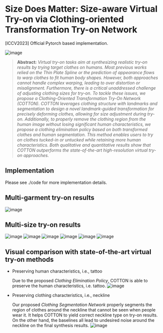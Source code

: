 # Size Does Matter: Size-aware Virtual Try-on via Clothing-oriented Transformation Try-on Network
[ICCV2023] Official Pytorch based implementation.

![image](https://github.com/cotton6/COTTON-size-does-matter/blob/main/Try-on%20results/banner_size_noHead.jpg)

> **Abstract:** *Virtual try-on tasks aim at synthesizing realistic try-on results by trying target clothes on humans. Most previous works relied on the Thin Plate Spline or the prediction of appearance flows to warp clothes to fit human body shapes. However, both approaches cannot handle complex warping, leading to over distortion or misalignment. Furthermore, there is a critical unaddressed challenge of adjusting clothing sizes for try-on. To tackle these issues, we propose a Clothing-Oriented Transformation Try-On Network (COTTON). COTTON leverages clothing structure with landmarks and segmentation to design a novel landmark-guided transformation for precisely deforming clothes, allowing for size adjustment during try-on. Additionally, to properly remove the clothing region from the human image without losing significant human characteristics, we propose a clothing elimination policy based on both transformed clothes and human segmentation. This method enables users to try on clothes tucked-in or untucked while retaining more human characteristics. Both qualitative and quantitative results show that COTTON outperforms the state-of-the-art high-resolution virtual try-on approaches.*

## Implementation
Please see ./code for more implementation details.

## Multi-garment try-on results
  ![image](https://github.com/cotton6/COTTON-size-does-matter/blob/main/TryOn_results/multi-garment_results_masked.gif)


## Multi-size try-on results
  ![image](https://github.com/cotton6/COTTON-size-does-matter/blob/main/TryOn_results/human33_upper128_masked.gif)
  ![image](https://github.com/cotton6/COTTON-size-does-matter/blob/main/TryOn_results/human36_upper87_masked.gif)
  ![image](https://github.com/cotton6/COTTON-size-does-matter/blob/main/TryOn_results/human45_upper145_masked.gif)
  ![image](https://github.com/cotton6/COTTON-size-does-matter/blob/main/TryOn_results/human56_upper4_masked.gif)
  ![image](https://github.com/cotton6/COTTON-size-does-matter/blob/main/TryOn_results/human58_upper90_masked.gif)
  ![image](https://github.com/cotton6/COTTON-size-does-matter/blob/main/TryOn_results/human70_upper52_masked.gif)

## Visual comparison with state-of-the-art virtual try-on methods

  - Preserving human characteristics, i.e., tattoo
    
    Due to the proposed *Clothing Elimination Policy*, COTTON is able to preserve the human characteristics, i.e. tattoo.
  ![image](https://github.com/cotton6/COTTON-size-does-matter/blob/main/Try-on%20results/preserving%20human%20characteristics_woH.jpg)

  - Preserving clothing characteristics, i.e., neckline
    
    Our proposed *Clothing Segmentation Network* properly segments the region of clothes around the neckline that cannot be seen when people wear it. It helps COTTON to yield correct neckline type on try-on results. On the other hand, the baselines all lead to undesired noise around the neckline on the final synthesis results.
  ![image](https://github.com/cotton6/COTTON-size-does-matter/blob/main/Try-on%20results/Vneck%20comparison_woH.jpg)
